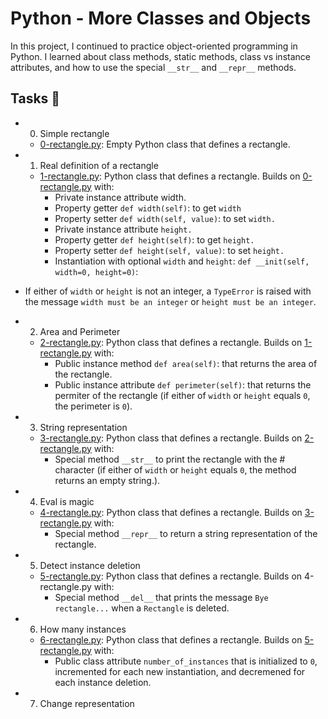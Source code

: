 # Python - More Classes and Objects
In this project, I continued to practice object-oriented programming in Python. I learned about class methods, static methods, class vs instance attributes, and how to use the special `__str__` and `__repr__` methods.

## Tasks 📃
- 0. Simple rectangle
  - [0-rectangle.py](https://github.com/richard-1257/alx-higher_level_programming/blob/master/0x08-python-more_classes/0-rectangle.py): Empty Python class that defines a rectangle.

- 1. Real definition of a rectangle
  - [1-rectangle.py](https://github.com/richard-1257/alx-higher_level_programming/blob/master/0x08-python-more_classes/1-rectangle.py): Python class that defines a rectangle. Builds on [0-rectangle.py](https://github.com/richard-1257/alx-higher_level_programming/blob/master/0x08-python-more_classes/0-rectangle.py) with:
    - Private instance attribute width.
    - Property getter `def width(self)`: to get `width`
    - Property setter `def width(self, value)`: to set `width.`
    - Private instance attribute `height.`
    - Property getter `def height(self)`: to get `height.`
    - Property setter `def height(self, value)`: to set `height.`
    - Instantiation with optional `width` and `height`: `def __init(self, width=0, height=0)`:
- If either of `width` or `height` is not an integer, a `TypeError` is raised with the message `width must be an integer` or `height must be an integer`. 

- 2. Area and Perimeter
  - [2-rectangle.py](https://github.com/richard-1257/alx-higher_level_programming/blob/master/0x08-python-more_classes/2-rectangle.py): Python class that defines a rectangle. Builds on [1-rectangle.py](https://github.com/richard-1257/alx-higher_level_programming/blob/master/0x08-python-more_classes/1-rectangle.py) with:
    - Public instance method `def area(self)`: that returns the area of the rectangle.
    - Public instance attribute `def perimeter(self)`: that returns the permiter of the rectangle (if either of `width` or `height` equals `0`, the perimeter is `0`).

- 3. String representation
  - [3-rectangle.py](https://github.com/richard-1257/alx-higher_level_programming/blob/master/0x08-python-more_classes/3-rectangle.py): Python class that defines a rectangle. Builds on [2-rectangle.py](https://github.com/richard-1257/alx-higher_level_programming/blob/master/0x08-python-more_classes/2-rectangle.py) with:
    - Special method `__str__` to print the rectangle with the # character (if either of `width` or `height` equals `0`, the method returns an empty string.). 

- 4. Eval is magic
  - [4-rectangle.py](https://github.com/richard-1257/alx-higher_level_programming/blob/master/0x08-python-more_classes/4-rectangle.py): Python class that defines a rectangle. Builds on [3-rectangle.py](https://github.com/richard-1257/alx-higher_level_programming/blob/master/0x08-python-more_classes/3-rectangle.py) with:
    - Special method `__repr__` to return a string representation of the rectangle. 

- 5. Detect instance deletion
  - [5-rectangle.py](https://github.com/richard-1257/alx-higher_level_programming/blob/master/0x08-python-more_classes/5-rectangle.py): Python class that defines a rectangle. Builds on 4-rectangle.py with:
    - Special method `__del__` that prints the message `Bye rectangle...` when a `Rectangle` is deleted. 

- 6. How many instances
  - [6-rectangle.py](https://github.com/richard-1257/alx-higher_level_programming/blob/master/0x08-python-more_classes/6-rectangle.py): Python class that defines a rectangle. Builds on [5-rectangle.py](https://github.com/richard-1257/alx-higher_level_programming/blob/master/0x08-python-more_classes/5-rectangle.py) with:
    - Public class attribute `number_of_instances` that is initialized to `0`, incremented for each new instantiation, and decremened for each instance deletion. 

- 7. Change representation
























